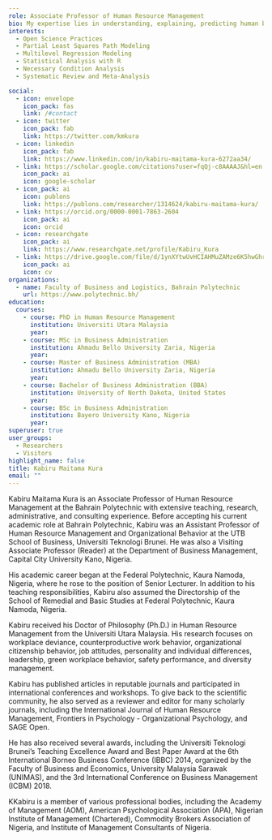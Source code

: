 ```yaml
---
role: Associate Professor of Human Resource Management
bio: My expertise lies in understanding, explaining, predicting human behavior in organizational context.
interests:
  - Open Science Practices
  - Partial Least Squares Path Modeling
  - Multilevel Regression Modeling
  - Statistical Analysis with R
  - Necessary Condition Analysis
  - Systematic Review and Meta-Analysis

social:
  - icon: envelope
    icon_pack: fas
    link: /#contact
  - icon: twitter
    icon_pack: fab
    link: https://twitter.com/kmkura
  - icon: linkedin
    icon_pack: fab
    link: https://www.linkedin.com/in/kabiru-maitama-kura-6272aa34/
  - link: https://scholar.google.com/citations?user=fqQj-c8AAAAJ&hl=en
    icon_pack: ai
    icon: google-scholar
  - icon_pack: ai
    icon: publons
    link: https://publons.com/researcher/1314624/kabiru-maitama-kura/
  - link: https://orcid.org/0000-0001-7863-2604
    icon_pack: ai
    icon: orcid
  - icon: researchgate
    icon_pack: ai
    link: https://www.researchgate.net/profile/Kabiru_Kura
  - link: https://drive.google.com/file/d/1ynXYtwUvHCIAHMuZAMze6K5hwGhrjE5N/view?usp=sharing
    icon_pack: ai
    icon: cv
organizations:
  - name: Faculty of Business and Logistics, Bahrain Polytechnic
    url: https://www.polytechnic.bh/
education:
  courses:
    - course: PhD in Human Resource Management
      institution: Universiti Utara Malaysia
      year:
    - course: MSc in Business Administration
      institution: Ahmadu Bello University Zaria, Nigeria
      year: 
    - course: Master of Business Administration (MBA)
      institution: Ahmadu Bello University Zaria, Nigeria
      year:
    - course: Bachelor of Business Administration (BBA)
      institution: University of North Dakota, United States
      year:
    - course: BSc in Business Administration
      institution: Bayero University Kano, Nigeria
      year:
superuser: true
user_groups:
  - Researchers
  - Visitors
highlight_name: false
title: Kabiru Maitama Kura
email: ""
---
```

<div class=text-justify> 

Kabiru Maitama Kura is an Associate Professor of Human Resource Management at the Bahrain Polytechnic with extensive teaching, research, administrative, and consulting experience. Before accepting his current academic role at Bahrain Polytechnic, Kabiru was an Assistant Professor of Human Resource Management and Organizational Behavior at the UTB School of Business, Universiti Teknologi Brunei. He was also a Visiting Associate Professor (Reader) at the Department of Business Management, Capital City University Kano, Nigeria.

His academic career began at the Federal Polytechnic, Kaura Namoda, Nigeria, where he rose to the position of Senior Lecturer. In addition to his teaching responsibilities, Kabiru also assumed the Directorship of the School of Remedial and Basic Studies at Federal Polytechnic, Kaura Namoda, Nigeria.

Kabiru received his Doctor of Philosophy (Ph.D.) in Human Resource Management from the Universiti Utara Malaysia. His research focuses on workplace deviance, counterproductive work behavior, organizational citizenship behavior, job attitudes, personality and individual differences, leadership, green workplace behavior, safety performance, and diversity management.

Kabiru has published articles in reputable journals and participated in international conferences and workshops. To give back to the scientific community, he also served as a reviewer and editor for many scholarly journals, including the International Journal of Human Resource Management, Frontiers in Psychology - Organizational Psychology, and SAGE Open.

He has also received several awards, including the Universiti Teknologi Brunei’s Teaching Excellence Award and Best Paper Award at the 6th International Borneo Business Conference (IBBC) 2014, organized by the Faculty of Business and Economics, University Malaysia Sarawak (UNIMAS), and the 3rd International Conference on Business Management (ICBM) 2018.

KKabiru is a member of various professional bodies, including the Academy of Management (AOM), American Psychological Association (APA), Nigerian Institute of Management (Chartered), Commodity Brokers Association of Nigeria, and Institute of Management Consultants of Nigeria.

  
</div>


